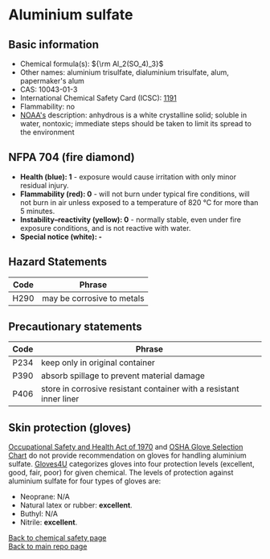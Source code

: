 # Aluminium sulfate

## Basic information

- Chemical formula(s): ${\rm Al_2(SO_4)_3}$
- Other names: aluminium trisulfate, dialuminium trisulfate, alum, papermaker's alum
- CAS: 10043-01-3
- International Chemical Safety Card (ICSC): [1191](https://inchem.org/documents/icsc/icsc/eics1191.htm)
- Flammability: no
- [NOAA's](https://cameochemicals.noaa.gov/chemical/8226) description: anhydrous is a white crystalline solid; soluble in water, nontoxic; immediate steps should be taken to limit its spread to the environment

## NFPA 704 (fire diamond)

- **Health (blue): 1** - exposure would cause irritation with only minor residual injury.
- **Flammability (red): 0** - will not burn under typical fire conditions, will not burn in air unless exposed to a temperature of 820 °C for more than 5 minutes.
- **Instability–reactivity (yellow): 0** - normally stable, even under fire exposure conditions, and is not reactive with water.
- **Special notice (white): -**

## Hazard Statements

| Code | Phrase                     |
| ---- | -------------------------- |
| H290 | may be corrosive to metals |

## Precautionary statements

| Code | Phrase                                                              |
| ---- | ------------------------------------------------------------------- |
| P234 | keep only in original container                                     |
| P390 | absorb spillage to prevent material damage                          |
| P406 | store in corrosive resistant container with a resistant inner liner |

## Skin protection (gloves)

[Occupational Safety and Health Act of 1970](https://www.osha.gov/sites/default/files/publications/osha3151.pdf) and [OSHA Glove Selection Chart](https://safety.fsu.edu/safety_manual/OSHA%20Glove%20Selection%20Chart.pdf) do not provide recommendation on gloves for handling aluminium sulfate. [Gloves4U](https://www.gloves4u.eu/x/Chemical%20Resistant%20Chart%20-%20final%20(5).pdf) categorizes gloves into four protection levels (excellent, good, fair, poor) for given chemical. The levels of protection against aluminium sulfate for four types of gloves are:

- Neoprane: N/A
- Natural latex or rubber: **excellent**.
- Buthyl: N/A
- Nitrile: **excellent**.

[Back to chemical safety page](https://github.com/Global-Health-Engineering/group-safety/tree/main/02-chemical-safety)  
[Back to main repo page](https://github.com/Global-Health-Engineering/group-safety)
